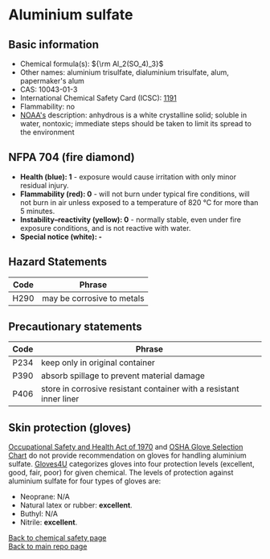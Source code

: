 # Aluminium sulfate

## Basic information

- Chemical formula(s): ${\rm Al_2(SO_4)_3}$
- Other names: aluminium trisulfate, dialuminium trisulfate, alum, papermaker's alum
- CAS: 10043-01-3
- International Chemical Safety Card (ICSC): [1191](https://inchem.org/documents/icsc/icsc/eics1191.htm)
- Flammability: no
- [NOAA's](https://cameochemicals.noaa.gov/chemical/8226) description: anhydrous is a white crystalline solid; soluble in water, nontoxic; immediate steps should be taken to limit its spread to the environment

## NFPA 704 (fire diamond)

- **Health (blue): 1** - exposure would cause irritation with only minor residual injury.
- **Flammability (red): 0** - will not burn under typical fire conditions, will not burn in air unless exposed to a temperature of 820 °C for more than 5 minutes.
- **Instability–reactivity (yellow): 0** - normally stable, even under fire exposure conditions, and is not reactive with water.
- **Special notice (white): -**

## Hazard Statements

| Code | Phrase                     |
| ---- | -------------------------- |
| H290 | may be corrosive to metals |

## Precautionary statements

| Code | Phrase                                                              |
| ---- | ------------------------------------------------------------------- |
| P234 | keep only in original container                                     |
| P390 | absorb spillage to prevent material damage                          |
| P406 | store in corrosive resistant container with a resistant inner liner |

## Skin protection (gloves)

[Occupational Safety and Health Act of 1970](https://www.osha.gov/sites/default/files/publications/osha3151.pdf) and [OSHA Glove Selection Chart](https://safety.fsu.edu/safety_manual/OSHA%20Glove%20Selection%20Chart.pdf) do not provide recommendation on gloves for handling aluminium sulfate. [Gloves4U](https://www.gloves4u.eu/x/Chemical%20Resistant%20Chart%20-%20final%20(5).pdf) categorizes gloves into four protection levels (excellent, good, fair, poor) for given chemical. The levels of protection against aluminium sulfate for four types of gloves are:

- Neoprane: N/A
- Natural latex or rubber: **excellent**.
- Buthyl: N/A
- Nitrile: **excellent**.

[Back to chemical safety page](https://github.com/Global-Health-Engineering/group-safety/tree/main/02-chemical-safety)  
[Back to main repo page](https://github.com/Global-Health-Engineering/group-safety)
